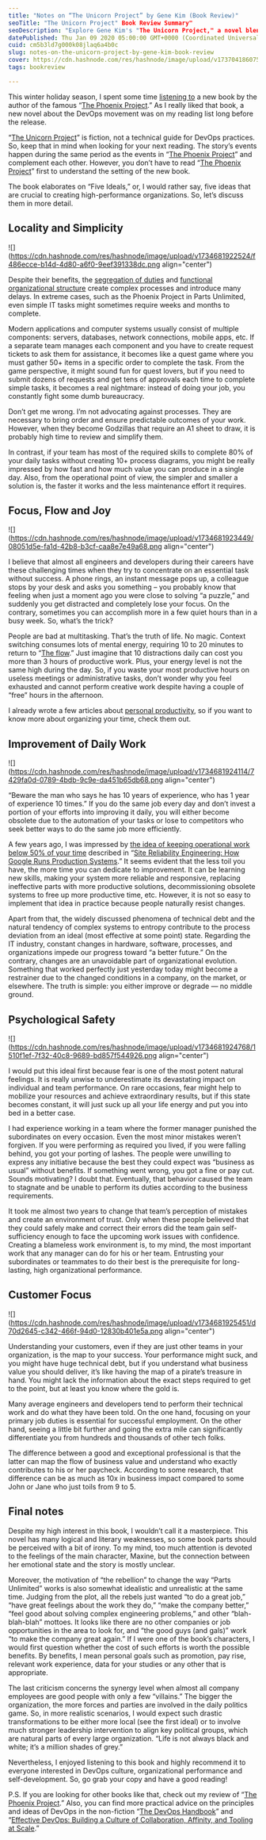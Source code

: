 ```yaml
---
title: "Notes on “The Unicorn Project” by Gene Kim (Book Review)"
seoTitle: "The Unicorn Project" Book Review Summary"
seoDescription: "Explore Gene Kim's "The Unicorn Project," a novel blending fiction with DevOps insights, highlighting five key ideals for organizational success"
datePublished: Thu Jan 09 2020 05:00:00 GMT+0000 (Coordinated Universal Time)
cuid: cm5b3ld7g000k08jlaq6a4b0c
slug: notes-on-the-unicorn-project-by-gene-kim-book-review
cover: https://cdn.hashnode.com/res/hashnode/image/upload/v1737041860750/4310a227-fde9-4492-8550-0ef1447735c9.png
tags: bookreview

---
```


This winter holiday season, I spent some time [listening to](https://andrewmatveychuk.com/how-i-read-books/) a new book by the author of the famous “[The Phoenix Project](https://andrewmatveychuk.com/notes-on-the-phoenix-project/).” As I really liked that book, a new novel about the DevOps movement was on my reading list long before the release.

“[The Unicorn Project](https://andrewmatveychuk.com/refer/the-unicorn-project)” is fiction, not a technical guide for DevOps practices. So, keep that in mind when looking for your next reading. The story’s events happen during the same period as the events in “[The Phoenix Project](https://andrewmatveychuk.com/notes-on-the-phoenix-project/)” and complement each other. However, you don’t have to read “[The Phoenix Project](https://andrewmatveychuk.com/notes-on-the-phoenix-project/)” first to understand the setting of the new book.

The book elaborates on “Five Ideals,” or, I would rather say, five ideas that are crucial to creating high-performance organizations. So, let’s discuss them in more detail.

## Locality and Simplicity

![](https://cdn.hashnode.com/res/hashnode/image/upload/v1734681922524/f486ecce-b14d-4d80-a6f0-9eef391338dc.png align="center")

Despite their benefits, the [segregation of duties](https://en.wikipedia.org/wiki/Separation_of_duties) and [functional organizational structure](https://en.wikipedia.org/wiki/Functional_organization) create complex processes and introduce many delays. In extreme cases, such as the Phoenix Project in Parts Unlimited, even simple IT tasks might sometimes require weeks and months to complete.

Modern applications and computer systems usually consist of multiple components: servers, databases, network connections, mobile apps, etc. If a separate team manages each component and you have to create request tickets to ask them for assistance, it becomes like a quest game where you must gather 50+ items in a specific order to complete the task. From the game perspective, it might sound fun for quest lovers, but if you need to submit dozens of requests and get tens of approvals each time to complete simple tasks, it becomes a real nightmare: instead of doing your job, you constantly fight some dumb bureaucracy.

Don’t get me wrong. I’m not advocating against processes. They are necessary to bring order and ensure predictable outcomes of your work. However, when they become Godzillas that require an A1 sheet to draw, it is probably high time to review and simplify them.

In contrast, if your team has most of the required skills to complete 80% of your daily tasks without creating 10+ process diagrams, you might be really impressed by how fast and how much value you can produce in a single day. Also, from the operational point of view, the simpler and smaller a solution is, the faster it works and the less maintenance effort it requires.

## Focus, Flow and Joy

![](https://cdn.hashnode.com/res/hashnode/image/upload/v1734681923449/08051d5e-fa1d-42b8-b3cf-caa8e7e49a68.png align="center")

I believe that almost all engineers and developers during their careers have these challenging times when they try to concentrate on an essential task without success. A phone rings, an instant message pops up, a colleague stops by your desk and asks you something – you probably know that feeling when just a moment ago you were close to solving “a puzzle,” and suddenly you get distracted and completely lose your focus. On the contrary, sometimes you can accomplish more in a few quiet hours than in a busy week. So, what’s the trick?

People are bad at multitasking. That’s the truth of life. No magic. Context switching consumes lots of mental energy, requiring 10 to 20 minutes to return to “[The flow](https://andrewmatveychuk.com/refer/flow).” Just imagine that 10 distractions daily can cost you more than 3 hours of productive work. Plus, your energy level is not the same high during the day. So, if you waste your most productive hours on useless meetings or administrative tasks, don’t wonder why you feel exhausted and cannot perform creative work despite having a couple of “free” hours in the afternoon.

I already wrote a few articles about [personal productivity](https://andrewmatveychuk.com/tag/productivity/), so if you want to know more about organizing your time, check them out.

## Improvement of Daily Work

![](https://cdn.hashnode.com/res/hashnode/image/upload/v1734681924114/7429fa0d-0789-4bdb-9c9e-da451b65db68.png align="center")

“Beware the man who says he has 10 years of experience, who has 1 year of experience 10 times.” If you do the same job every day and don’t invest a portion of your efforts into improving it daily, you will either become obsolete due to the automation of your tasks or lose to competitors who seek better ways to do the same job more efficiently.

A few years ago, I was impressed by [the idea of keeping operational work below 50% of your time](https://landing.google.com/sre/sre-book/chapters/eliminating-toil/) described in “[Site Reliability Engineering: How Google Runs Production Systems](https://andrewmatveychuk.com/refer/site-reliability-engineering).” It seems evident that the less toil you have, the more time you can dedicate to improvement. It can be learning new skills, making your system more reliable and responsive, replacing ineffective parts with more productive solutions, decommissioning obsolete systems to free up more productive time, etc. However, it is not so easy to implement that idea in practice because people naturally resist changes.

Apart from that, the widely discussed phenomena of technical debt and the natural tendency of complex systems to entropy contribute to the process deviation from an ideal (most effective at some point) state. Regarding the IT industry, constant changes in hardware, software, processes, and organizations impede our progress toward “a better future.” On the contrary, changes are an unavoidable part of organizational evolution. Something that worked perfectly just yesterday today might become a restrainer due to the changed conditions in a company, on the market, or elsewhere. The truth is simple: you either improve or degrade — no middle ground.

## Psychological Safety

![](https://cdn.hashnode.com/res/hashnode/image/upload/v1734681924768/1510f1ef-7f32-40c8-9689-bd857f544926.png align="center")

I would put this ideal first because fear is one of the most potent natural feelings. It is really unwise to underestimate its devastating impact on individual and team performance. On rare occasions, fear might help to mobilize your resources and achieve extraordinary results, but if this state becomes constant, it will just suck up all your life energy and put you into bed in a better case.

I had experience working in a team where the former manager punished the subordinates on every occasion. Even the most minor mistakes weren’t forgiven. If you were performing as required you lived, if you were falling behind, you got your porting of lashes. The people were unwilling to express any initiative because the best they could expect was “business as usual” without benefits. If something went wrong, you got a fine or pay cut. Sounds motivating? I doubt that. Eventually, that behavior caused the team to stagnate and be unable to perform its duties according to the business requirements.

It took me almost two years to change that team’s perception of mistakes and create an environment of trust. Only when these people believed that they could safely make and correct their errors did the team gain self-sufficiency enough to face the upcoming work issues with confidence. Creating a blameless work environment is, to my mind, the most important work that any manager can do for his or her team. Entrusting your subordinates or teammates to do their best is the prerequisite for long-lasting, high organizational performance.

## Customer Focus

![](https://cdn.hashnode.com/res/hashnode/image/upload/v1734681925451/d70d2645-c342-466f-94d0-12830b401e5a.png align="center")

Understanding your customers, even if they are just other teams in your organization, is the map to your success. Your performance might suck, and you might have huge technical debt, but if you understand what business value you should deliver, it’s like having the map of a pirate’s treasure in hand. You might lack the information about the exact steps required to get to the point, but at least you know where the gold is.

Many average engineers and developers tend to perform their technical work and do what they have been told. On the one hand, focusing on your primary job duties is essential for successful employment. On the other hand, seeing a little bit further and going the extra mile can significantly differentiate you from hundreds and thousands of other tech folks.

The difference between a good and exceptional professional is that the latter can map the flow of business value and understand who exactly contributes to his or her paycheck. According to some research, that difference can be as much as 10x in business impact compared to some John or Jane who just toils from 9 to 5.

## Final notes

Despite my high interest in this book, I wouldn’t call it a masterpiece. This novel has many logical and literary weaknesses, so some book parts should be perceived with a bit of irony. To my mind, too much attention is devoted to the feelings of the main character, Maxine, but the connection between her emotional state and the story is mostly unclear.

Moreover, the motivation of “the rebellion” to change the way “Parts Unlimited” works is also somewhat idealistic and unrealistic at the same time. Judging from the plot, all the rebels just wanted “to do a great job,” “have great feelings about the work they do,” “make the company better,” “feel good about solving complex engineering problems,” and other “blah-blah-blah” mottoes. It looks like there are no other companies or job opportunities in the area to look for, and “the good guys (and gals)” work “to make the company great again.” If I were one of the book’s characters, I would first question whether the cost of such efforts is worth the possible benefits. By benefits, I mean personal goals such as promotion, pay rise, relevant work experience, data for your studies or any other that is appropriate.

The last criticism concerns the synergy level when almost all company employees are good people with only a few “villains.” The bigger the organization, the more forces and parties are involved in the daily politics game. So, in more realistic scenarios, I would expect such drastic transformations to be either more local (see the first ideal) or to involve much stronger leadership intervention to align key political groups, which are natural parts of every large organization. “Life is not always black and white; it’s a million shades of grey.”

Nevertheless, I enjoyed listening to this book and highly recommend it to everyone interested in DevOps culture, organizational performance and self-development. So, go grab your copy and have a good reading!

P.S. If you are looking for other books like that, check out my review of “[The Phoenix Project](https://andrewmatveychuk.com/notes-on-the-phoenix-project).” Also, you can find more practical advice on the principles and ideas of DevOps in the non-fiction “[The DevOps Handbook](https://andrewmatveychuk.com/refer/the-devops-handbook)” and “[Effective DevOps: Building a Culture of Collaboration, Affinity, and Tooling at Scale](https://andrewmatveychuk.com/refer/effective-devops).”